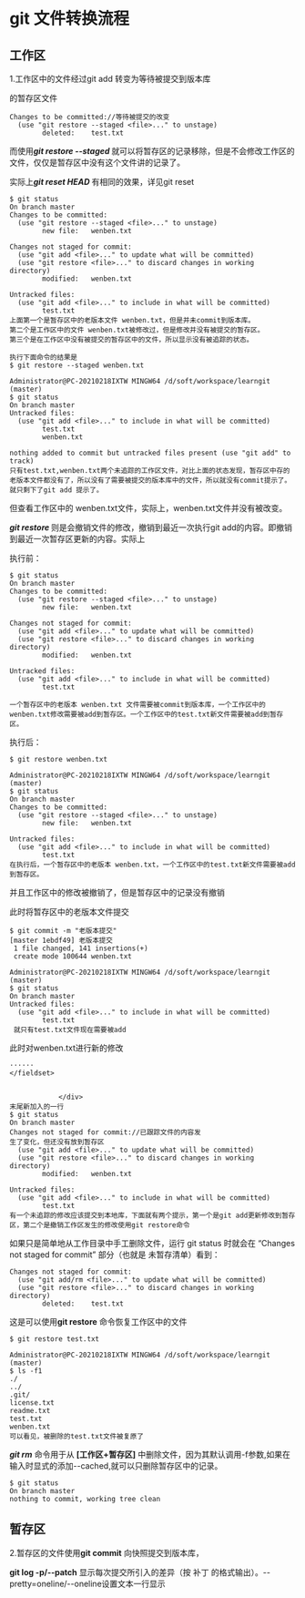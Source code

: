 # git 文件转换流程

## 工作区

1.工作区中的文件经过git add <file> 转变为等待被提交到版本库

的暂存区文件

```
Changes to be committed://等待被提交的改变
  (use "git restore --staged <file>..." to unstage)
        deleted:    test.txt
```

而使用***git restore --staged <file>*** 就可以将暂存区的记录移除，但是不会修改工作区的文件，仅仅是暂存区中没有这个文件讲的记录了。

实际上***git reset HEAD <file>*** 有相同的效果，详见git reset

```
$ git status
On branch master
Changes to be committed:
  (use "git restore --staged <file>..." to unstage)
        new file:   wenben.txt

Changes not staged for commit:
  (use "git add <file>..." to update what will be committed)
  (use "git restore <file>..." to discard changes in working directory)
        modified:   wenben.txt

Untracked files:
  (use "git add <file>..." to include in what will be committed)
        test.txt
上面第一个是暂存区中的老版本文件 wenben.txt，但是并未commit到版本库。
第二个是工作区中的文件 wenben.txt被修改过，但是修改并没有被提交的暂存区。
第三个是在工作区中没有被提交的暂存区中的文件，所以显示没有被追踪的状态。
```

```
执行下面命令的结果是
$ git restore --staged wenben.txt

Administrator@PC-20210218IXTW MINGW64 /d/soft/workspace/learngit (master)
$ git status
On branch master
Untracked files:
  (use "git add <file>..." to include in what will be committed)
        test.txt
        wenben.txt

nothing added to commit but untracked files present (use "git add" to track)
只有test.txt,wenben.txt两个未追踪的工作区文件，对比上面的状态发现，暂存区中存的老版本文件都没有了，所以没有了需要被提交的版本库中的文件，所以就没有commit提示了。就只剩下了git add 提示了。
```

但查看工作区中的 wenben.txt文件，实际上，wenben.txt文件并没有被改变。

***git restore <file>*** 则是会撤销文件的修改，撤销到最近一次执行git add的内容。即撤销到最近一次暂存区更新的内容。实际上

执行前：

```
$ git status
On branch master
Changes to be committed:
  (use "git restore --staged <file>..." to unstage)
        new file:   wenben.txt

Changes not staged for commit:
  (use "git add <file>..." to update what will be committed)
  (use "git restore <file>..." to discard changes in working directory)
        modified:   wenben.txt

Untracked files:
  (use "git add <file>..." to include in what will be committed)
        test.txt

一个暂存区中的老版本 wenben.txt 文件需要被commit到版本库，一个工作区中的wenben.txt修改需要被add到暂存区。一个工作区中的test.txt新文件需要被add到暂存区。
```

执行后：

```
$ git restore wenben.txt

Administrator@PC-20210218IXTW MINGW64 /d/soft/workspace/learngit (master)
$ git status
On branch master
Changes to be committed:
  (use "git restore --staged <file>..." to unstage)
        new file:   wenben.txt

Untracked files:
  (use "git add <file>..." to include in what will be committed)
        test.txt
在执行后，一个暂存区中的老版本 wenben.txt，一个工作区中的test.txt新文件需要被add到暂存区。
```

并且工作区中的修改被撤销了，但是暂存区中的记录没有撤销

此时将暂存区中的老版本文件提交

```
$ git commit -m "老版本提交"
[master 1ebdf49] 老版本提交
 1 file changed, 141 insertions(+)
 create mode 100644 wenben.txt

Administrator@PC-20210218IXTW MINGW64 /d/soft/workspace/learngit (master)
$ git status
On branch master
Untracked files:
  (use "git add <file>..." to include in what will be committed)
        test.txt
 就只有test.txt文件现在需要被add
```

此时对wenben.txt进行新的修改

```
······
</fieldset>
				
				
			</div>
末尾新加入的一行
$ git status
On branch master
Changes not staged for commit://已跟踪文件的内容发
生了变化，但还没有放到暂存区
  (use "git add <file>..." to update what will be committed)
  (use "git restore <file>..." to discard changes in working directory)
        modified:   wenben.txt

Untracked files:
  (use "git add <file>..." to include in what will be committed)
        test.txt
有一个未追踪的修改应该提交到本地库，下面就有两个提示，第一个是git add更新修改到暂存区，第二个是撤销工作区发生的修改使用git restore命令
```

如果只是简单地从工作目录中手工删除文件，运行 git status 时就会在 “Changes not staged for commit” 部分（也就是 未暂存清单）看到：

```
Changes not staged for commit:
  (use "git add/rm <file>..." to update what will be committed)
  (use "git restore <file>..." to discard changes in working directory)
        deleted:    test.txt

```

这是可以使用**git restore**  命令恢复工作区中的文件

```
$ git restore test.txt

Administrator@PC-20210218IXTW MINGW64 /d/soft/workspace/learngit (master)
$ ls -f1
./
../
.git/
license.txt
readme.txt
test.txt
wenben.txt
可以看见，被删除的test.txt文件被复原了
```

***git rm*** 命令用于从 **[工作区+暂存区]** 中删除文件，因为其默认调用-f参数,如果在输入时显式的添加--cached,就可以只删除暂存区中的记录。

```
$ git status
On branch master
nothing to commit, working tree clean

```



## 暂存区

2.暂存区的文件使用**git commit**  向快照提交到版本库，

**git log -p/--patch** 显示每次提交所引入的差异（按 补丁 的格式输出）。--pretty=oneline/--oneline设置文本一行显示



